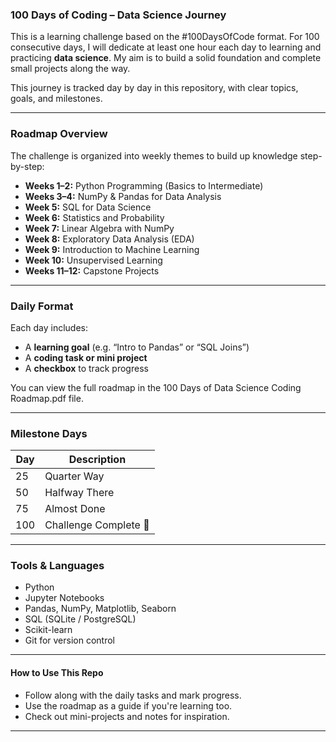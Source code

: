 ### 100 Days of Coding – Data Science Journey

This is a learning challenge based on the #100DaysOfCode format. For 100 consecutive days, I will dedicate at least one hour each day to learning and practicing **data science**. My aim is to build a solid foundation and complete small projects along the way.

This journey is tracked day by day in this repository, with clear topics, goals, and milestones.

---

### Roadmap Overview

The challenge is organized into weekly themes to build up knowledge step-by-step:

- **Weeks 1–2:** Python Programming (Basics to Intermediate)
- **Weeks 3–4:** NumPy & Pandas for Data Analysis
- **Week 5:** SQL for Data Science
- **Week 6:** Statistics and Probability
- **Week 7:** Linear Algebra with NumPy
- **Week 8:** Exploratory Data Analysis (EDA)
- **Week 9:** Introduction to Machine Learning
- **Week 10:** Unsupervised Learning
- **Weeks 11–12:** Capstone Projects

---

### Daily Format

Each day includes:
- A **learning goal** (e.g. “Intro to Pandas” or “SQL Joins”)
- A **coding task or mini project**
- A **checkbox** to track progress

You can view the full roadmap in the 100 Days of Data Science Coding Roadmap.pdf file.

---

### Milestone Days

| Day  | Description           |
|------|------------------------|
| 25   | Quarter Way          |
| 50   | Halfway There        |
| 75   | Almost Done         |
| 100  | Challenge Complete 🏁 |

---

### Tools & Languages

- Python
- Jupyter Notebooks
- Pandas, NumPy, Matplotlib, Seaborn
- SQL (SQLite / PostgreSQL)
- Scikit-learn
- Git for version control

---

#### How to Use This Repo

- Follow along with the daily tasks and mark progress.
- Use the roadmap as a guide if you're learning too.
- Check out mini-projects and notes for inspiration.

---

